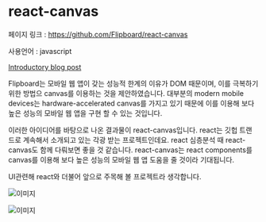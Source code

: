 # react-canvas

페이지 링크 : https://github.com/Flipboard/react-canvas

사용언어 : javascript

[Introductory blog post](http://engineering.flipboard.com/2015/02/mobile-web/)

Flipboard는 모바일 웹 앱이 갖는 성능적 한계의 이유가 DOM 때문이며,
이를 극복하기 위한 방법으 canvas를 이용하는 것을 제안하였습니다.
대부분의 modern mobile devices는 hardware-accelerated canvas를 가지고 있기 때문에
이를 이용해 보다 높은 성능의 모바일 웹 앱을 구현 할 수 있는 것입니다.

이러한 아이디어를 바탕으로 나온 결과물이 react-canvas입니다.
react는 깃헙 트랜드로 계속해서 소개되고 있는 각광 받는 프로젝트인데요.
react 심층분석 때 react-canvas도 함께 다뤄보면 좋을 것 같습니다.
react-canvas는 react components를 canvas를 이용해 보다 높은 성능의 모바일 웹 앱 도움을 줄 것이라 기대됩니다.

UI관련해 react와 더불어 앞으로 주목해 볼 프로젝트라 생각합니다.

![이미지](http://engineering.flipboard.com/assets/mobileweb/flip_ui.gif)

![이미지](img/003-02.png)
